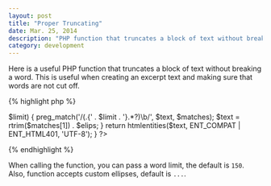 ```yaml
---
layout: post
title: "Proper Truncating"
date: Mar. 25, 2014
description: "PHP function that truncates a block of text without breaking a word."
category: development
---
```

Here is a useful PHP function that truncates a block of text without breaking a word. This is useful when creating an excerpt text and making sure that words are not cut off.

<!--break-->

{% highlight php %}
<?php
    function truncate($text, $limit = 150, $elips = '...')
    {
        $text = html_entity_decode($text, ENT_COMPAT | ENT_HTML401, 'UTF-8');

        $len = strlen($text);

        if ($len > $limit) {
            preg_match('/(.{' . $limit . '}.*?)\b/', $text, $matches);

            $text = rtrim($matches[1]) . $elips;
        }

        return htmlentities($text, ENT_COMPAT | ENT_HTML401, 'UTF-8');
    }
?>
{% endhighlight %}

When calling the function, you can pass a word limit, the default is `150`. Also, function accepts custom ellipses, default is `...`.
